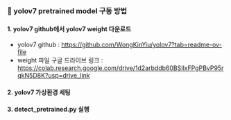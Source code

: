 ### 📌 yolov7 pretrained model 구동 방법

#### 1. yolov7 github에서 yolov7 weight 다운로드


- yolov7 github : https://github.com/WongKinYiu/yolov7?tab=readme-ov-file
- weight 파일 구글 드라이브 링크 : https://colab.research.google.com/drive/1d2arbddb60BSIlxFPgPBvP95rqkN5D8K?usp=drive_link


#### 2. yolov7 가상환경 세팅



#### 3. detect_pretrained.py 실행
